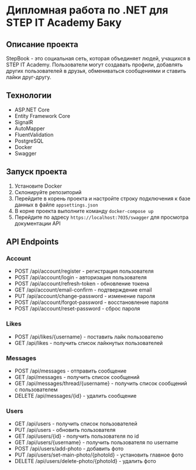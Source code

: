 # Дипломная работа по .NET для STEP IT Academy Баку

## Описание проекта

StepBook - это социальная сеть, которая объединяет людей, учащихся в STEP IT Academy. Пользователи могут создавать
профили, добавлять других пользователей в друзья, обмениваться сообщениями и ставить лайки друг-другу.

## Технологии

- ASP.NET Core
- Entity Framework Core
- SignalR
- AutoMapper
- FluentValidation
- PostgreSQL
- Docker
- Swagger

## Запуск проекта

1. Установите Docker
2. Склонируйте репозиторий
3. Перейдите в корень проекта и настройте строку подключения к базе данных в файле `appsettings.json`
4. В корне проекта выполните команду `docker-compose up`
5. Перейдите по адресу `https://localhost:7035/swagger` для просмотра документации API

## API Endpoints

### Account

- POST /api/account/register - регистрация пользователя
- POST /api/account/login - авторизация пользователя
- POST /api/account/refresh-token - обновление токена
- GET /api/account/email-confirm - подтверждение email
- PUT /api/account/change-password - изменение пароля
- POST /api/account/forgot-password - восстановление пароля
- POST /api/account/reset-password - сброс пароля

### Likes

- POST /api/likes/{username} - поставить лайк пользователю
- GET /api/likes - получить список лайкнутых пользователей

### Messages

- POST /api/messages - отправить сообщение
- GET /api/messages - получить список сообщений
- GET /api/messages/thread/{username} - получить список сообщений с пользователем
- DELETE /api/messages/{id} - удалить сообщение

### Users

- GET /api/users - получить список пользователей
- PUT /api/users - обновить пользователя
- GET /api/users/{id} - получить пользователя по id
- GET /api/users/{username} - получить пользователя по username
- POST /api/users/add-photo - добавить фото
- PUT /api/users/set-main-photo/{photoId} - установить главное фото
- DELETE /api/users/delete-photo/{photoId} - удалить фото